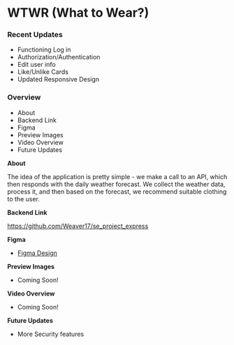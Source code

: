 # WTWR (What to Wear?)

### Recent Updates

- Functioning Log in
- Authorization/Authentication
- Edit user info
- Like/Unlike Cards
- Updated Responsive Design

### Overview

- About
- Backend Link
- Figma
- Preview Images
- Video Overview
- Future Updates

**About**

The idea of the application is pretty simple - we make a call to an API, which then responds with the daily weather forecast. We collect the weather data, process it, and then based on the forecast, we recommend suitable clothing to the user.

**Backend Link**

https://github.com/Weaver17/se_project_express

**Figma**

- [Figma Design](https://www.figma.com/file/DTojSwldenF9UPKQZd6RRb/Sprint-10%3A-WTWR)

**Preview Images**

- Coming Soon!

**Video Overview**

- Coming Soon!

**Future Updates**

- More Security features
